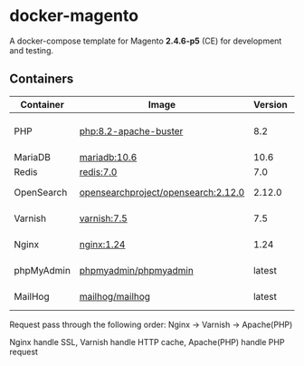 # docker-magento

A docker-compose template for Magento **2.4.6-p5** (CE) for development and testing.

## Containers

| Container  | Image                                                                                        | Version | Description         |
| ---------- | -------------------------------------------------------------------------------------------- | ------- | ------------------- |
| PHP        | [php:8.2-apache-buster](https://hub.docker.com/_/php)                                        | 8.2     | Magento source code |
| MariaDB    | [mariadb:10.6](https://hub.docker.com/_/mariadb)                                             | 10.6    | Database            |
| Redis      | [redis:7.0](https://hub.docker.com/_/redis)                                                  | 7.0     | Cache               |
| OpenSearch | [opensearchproject/opensearch:2.12.0](https://hub.docker.com/r/opensearchproject/opensearch) | 2.12.0  | Search Engine       |
| Varnish    | [varnish:7.5](https://hub.docker.com/_/varnish)                                              | 7.5     | HTTP Cache          |
| Nginx      | [nginx:1.24](https://hub.docker.com/_/nginx)                                                 | 1.24    | SSL Termination     |
| phpMyAdmin | [phpmyadmin/phpmyadmin](https://hub.docker.com/r/phpmyadmin/phpmyadmin)                      | latest  | Database GUI        |
| MailHog    | [mailhog/mailhog](https://hub.docker.com/r/mailhog/mailhog)                                  | latest  | Email Testing       |

Request pass through the following order: Nginx -> Varnish -> Apache(PHP)

Nginx handle SSL, Varnish handle HTTP cache, Apache(PHP) handle PHP request
